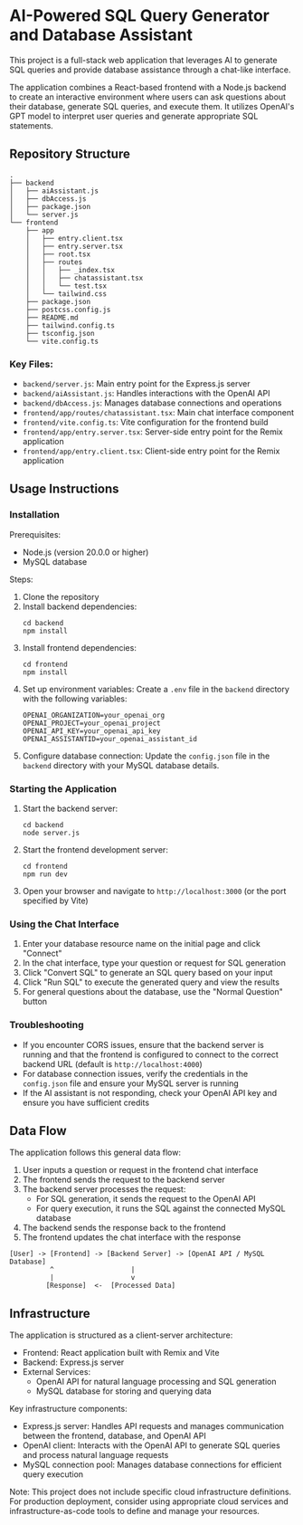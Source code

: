 # AI-Powered SQL Query Generator and Database Assistant

This project is a full-stack web application that leverages AI to generate SQL queries and provide database assistance through a chat-like interface.

The application combines a React-based frontend with a Node.js backend to create an interactive environment where users can ask questions about their database, generate SQL queries, and execute them. It utilizes OpenAI's GPT model to interpret user queries and generate appropriate SQL statements.

## Repository Structure

```
.
├── backend
│   ├── aiAssistant.js
│   ├── dbAccess.js
│   ├── package.json
│   └── server.js
└── frontend
    ├── app
    │   ├── entry.client.tsx
    │   ├── entry.server.tsx
    │   ├── root.tsx
    │   ├── routes
    │   │   ├── _index.tsx
    │   │   ├── chatassistant.tsx
    │   │   └── test.tsx
    │   └── tailwind.css
    ├── package.json
    ├── postcss.config.js
    ├── README.md
    ├── tailwind.config.ts
    ├── tsconfig.json
    └── vite.config.ts
```

### Key Files:

- `backend/server.js`: Main entry point for the Express.js server
- `backend/aiAssistant.js`: Handles interactions with the OpenAI API
- `backend/dbAccess.js`: Manages database connections and operations
- `frontend/app/routes/chatassistant.tsx`: Main chat interface component
- `frontend/vite.config.ts`: Vite configuration for the frontend build
- `frontend/app/entry.server.tsx`: Server-side entry point for the Remix application
- `frontend/app/entry.client.tsx`: Client-side entry point for the Remix application

## Usage Instructions

### Installation

Prerequisites:
- Node.js (version 20.0.0 or higher)
- MySQL database

Steps:
1. Clone the repository
2. Install backend dependencies:
   ```
   cd backend
   npm install
   ```
3. Install frontend dependencies:
   ```
   cd frontend
   npm install
   ```
4. Set up environment variables:
   Create a `.env` file in the `backend` directory with the following variables:
   ```
   OPENAI_ORGANIZATION=your_openai_org
   OPENAI_PROJECT=your_openai_project
   OPENAI_API_KEY=your_openai_api_key
   OPENAI_ASSISTANTID=your_openai_assistant_id
   ```
5. Configure database connection:
   Update the `config.json` file in the `backend` directory with your MySQL database details.

### Starting the Application

1. Start the backend server:
   ```
   cd backend
   node server.js
   ```
2. Start the frontend development server:
   ```
   cd frontend
   npm run dev
   ```
3. Open your browser and navigate to `http://localhost:3000` (or the port specified by Vite)

### Using the Chat Interface

1. Enter your database resource name on the initial page and click "Connect"
2. In the chat interface, type your question or request for SQL generation
3. Click "Convert SQL" to generate an SQL query based on your input
4. Click "Run SQL" to execute the generated query and view the results
5. For general questions about the database, use the "Normal Question" button

### Troubleshooting

- If you encounter CORS issues, ensure that the backend server is running and that the frontend is configured to connect to the correct backend URL (default is `http://localhost:4000`)
- For database connection issues, verify the credentials in the `config.json` file and ensure your MySQL server is running
- If the AI assistant is not responding, check your OpenAI API key and ensure you have sufficient credits

## Data Flow

The application follows this general data flow:

1. User inputs a question or request in the frontend chat interface
2. The frontend sends the request to the backend server
3. The backend server processes the request:
   - For SQL generation, it sends the request to the OpenAI API
   - For query execution, it runs the SQL against the connected MySQL database
4. The backend sends the response back to the frontend
5. The frontend updates the chat interface with the response

```
[User] -> [Frontend] -> [Backend Server] -> [OpenAI API / MySQL Database]
          ^                   |
          |                   v
         [Response]  <-  [Processed Data]
```

## Infrastructure

The application is structured as a client-server architecture:

- Frontend: React application built with Remix and Vite
- Backend: Express.js server
- External Services:
  - OpenAI API for natural language processing and SQL generation
  - MySQL database for storing and querying data

Key infrastructure components:

- Express.js server: Handles API requests and manages communication between the frontend, database, and OpenAI API
- OpenAI client: Interacts with the OpenAI API to generate SQL queries and process natural language requests
- MySQL connection pool: Manages database connections for efficient query execution

Note: This project does not include specific cloud infrastructure definitions. For production deployment, consider using appropriate cloud services and infrastructure-as-code tools to define and manage your resources.